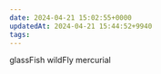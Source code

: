 ```yaml
---
date: 2024-04-21 15:02:55+0000
updatedAt: 2024-04-21 15:44:52+9940
tags: 
---
```

glassFish
wildFly
mercurial